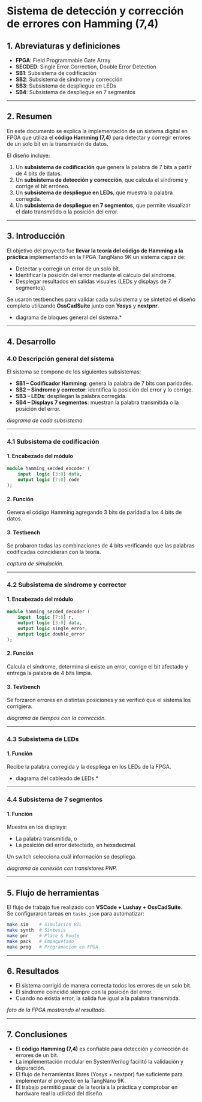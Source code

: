 # Sistema de detección y corrección de errores con Hamming (7,4)

## 1. Abreviaturas y definiciones
- **FPGA**: Field Programmable Gate Array  
- **SECDED**: Single Error Correction, Double Error Detection  
- **SB1**: Subsistema de codificación  
- **SB2**: Subsistema de síndrome y corrección  
- **SB3**: Subsistema de despliegue en LEDs  
- **SB4**: Subsistema de despliegue en 7 segmentos  

---

## 2. Resumen
En este documento se explica la implementación de un sistema digital en FPGA que utiliza el **código Hamming (7,4)** para detectar y corregir errores de un solo bit en la transmisión de datos.  

El diseño incluye:  
1. Un **subsistema de codificación** que genera la palabra de 7 bits a partir de 4 bits de datos.  
2. Un **subsistema de detección y corrección**, que calcula el síndrome y corrige el bit erróneo.  
3. Un **subsistema de despliegue en LEDs**, que muestra la palabra corregida.  
4. Un **subsistema de despliegue en 7 segmentos**, que permite visualizar el dato transmitido o la posición del error.  

---

## 3. Introducción
El objetivo del proyecto fue **llevar la teoría del código de Hamming a la práctica** implementando en la FPGA TangNano 9K un sistema capaz de:  
- Detectar y corregir un error de un solo bit.  
- Identificar la posición del error mediante el cálculo del síndrome.  
- Desplegar resultados en salidas visuales (LEDs y displays de 7 segmentos).  

Se usaron testbenches para validar cada subsistema y se sintetizó el diseño completo utilizando **OssCadSuite** junto con **Yosys** y **nextpnr**.  

* diagrama de bloques general del sistema.*  

---

## 4. Desarrollo

### 4.0 Descripción general del sistema
El sistema se compone de los siguientes subsistemas:  
- **SB1 – Codificador Hamming**: genera la palabra de 7 bits con paridades.  
- **SB2 – Síndrome y corrector**: identifica la posición del error y lo corrige.  
- **SB3 – LEDs**: despliegan la palabra corregida.  
- **SB4 – Displays 7 segmentos**: muestran la palabra transmitida o la posición del error.  

 *diagrama de cada subsistema.*  

---

### 4.1 Subsistema de codificación
#### 1. Encabezado del módulo
```SystemVerilog
module hamming_secded_encoder (
    input  logic [3:0] data,
    output logic [7:0] code
);
```
#### 2. Función
Genera el código Hamming agregando 3 bits de paridad a los 4 bits de datos.  

#### 3. Testbench
Se probaron todas las combinaciones de 4 bits verificando que las palabras codificadas coincidieran con la teoría.  

*captura de simulación.*  

---

### 4.2 Subsistema de síndrome y corrector
#### 1. Encabezado del módulo
```SystemVerilog
module hamming_secded_decoder (
    input  logic [7:0] r,
    output logic [3:0] data,
    output logic single_error,
    output logic double_error
);
```
#### 2. Función
Calcula el síndrome, determina si existe un error, corrige el bit afectado y entrega la palabra de 4 bits limpia.  

#### 3. Testbench
Se forzaron errores en distintas posiciones y se verificó que el sistema los corrigiera.  

*diagrama de tiempos con la corrección.*  

---

### 4.3 Subsistema de LEDs
#### 1. Función
Recibe la palabra corregida y la despliega en los LEDs de la FPGA.  

* diagrama del cableado de LEDs.*  

---

### 4.4 Subsistema de 7 segmentos
#### 1. Función
Muestra en los displays:  
- La palabra transmitida, o  
- La posición del error detectado, en hexadecimal.  

Un switch selecciona cuál información se despliega.  

*diagrama de conexión con transistores PNP.*  

---

## 5. Flujo de herramientas
El flujo de trabajo fue realizado con **VSCode + Lushay + OssCadSuite**.  
Se configuraron tareas en `tasks.json` para automatizar:  

```bash
make sim    # Simulación RTL
make synth  # Síntesis
make pnr    # Place & Route
make pack   # Empaquetado
make prog   # Programación en FPGA
```

 

---

## 6. Resultados
- El sistema corrigió de manera correcta todos los errores de un solo bit.  
- El síndrome coincidió siempre con la posición del error.  
- Cuando no existía error, la salida fue igual a la palabra transmitida.  

*foto de la FPGA mostrando el resultado.*  

---

## 7. Conclusiones
- El **código Hamming (7,4)** es confiable para detección y corrección de errores de un bit.  
- La implementación modular en SystemVerilog facilitó la validación y depuración.  
- El flujo de herramientas libres (Yosys + nextpnr) fue suficiente para implementar el proyecto en la TangNano 9K.  
- El trabajo permitió pasar de la teoría a la práctica y comprobar en hardware real la utilidad del diseño.  

